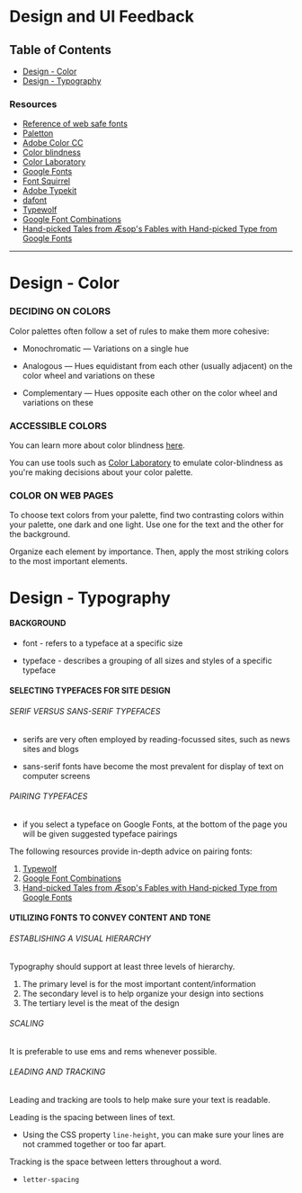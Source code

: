 # Design and UI Feedback

## Table of Contents

- [Design - Color](#design-color)
- [Design - Typography](#design-typography)

### Resources

- [Reference of web safe fonts](https://cssfontstack.com)
- [Paletton](http://paletton.com)
- [Adobe Color CC](http://color.adobe.com)
- [Color blindness](http://colourblindawareness.org/colour-blindness)
- [Color Laboratory](http://colorlab.wickline.org/colorblind/colorlab)
- [Google Fonts](https://fonts.google.com)
- [Font Squirrel](https://fontsquirrel.com)
- [Adobe Typekit](https://typekit.com)
- [dafont](http://dafont.com)
- [Typewolf](https://typewolf.com/google-fonts)
- [Google Font Combinations](https://behance.net/gallery/35768979/Typography-Google-Fonts-Combinations)
- [Hand-picked Tales from Æsop's Fables with Hand-picked Type from Google Fonts](https://femmebot.github.io/google-type)

---

# Design - Color

### DECIDING ON COLORS

Color palettes often follow a set of rules to make them more cohesive:

- Monochromatic — Variations on a single hue

- Analogous — Hues equidistant from each other (usually adjacent) on the color wheel and variations on these

- Complementary — Hues opposite each other on the color wheel and variations on these

### ACCESSIBLE COLORS

You can learn more about color blindness [here](http://www.colourblindawareness.org/colour-blindness).

You can use tools such as [Color Laboratory](http://colorlab.wickline.org/colorblind/colorlab) to emulate color-blindness as you're making decisions about your color palette.

### COLOR ON WEB PAGES

To choose text colors from your palette, find two contrasting colors within your palette, one dark and one light. Use one for the text and the other for the background.

Organize each element by importance. Then, apply the most striking colors to the most important elements.

# Design - Typography

#### BACKGROUND

- font - refers to a typeface at a specific size

- typeface - describes a grouping of all sizes and styles of a specific typeface

#### SELECTING TYPEFACES FOR SITE DESIGN

###### SERIF VERSUS SANS-SERIF TYPEFACES

- serifs are very often employed by reading-focussed sites, such as news sites and blogs

- sans-serif fonts have become the most prevalent for display of text on computer screens

###### PAIRING TYPEFACES

- if you select a typeface on Google Fonts, at the bottom of the page you will be given suggested typeface pairings

The following resources provide in-depth advice on pairing fonts:

1. [Typewolf](https://www.typewolf.com/google-fonts)
2. [Google Font Combinations](https://www.behance.net/gallery/35768979/Typography-Google-Fonts-Combinations)
3. [Hand-picked Tales from Æsop's Fables with Hand-picked Type from Google Fonts](https://femmebot.github.io/google-type)

#### UTILIZING FONTS TO CONVEY CONTENT AND TONE

###### ESTABLISHING A VISUAL HIERARCHY

Typography should support at least three levels of hierarchy.

1. The primary level is for the most important content/information
2. The secondary level is to help organize your design into sections
3. The tertiary level is the meat of the design

###### SCALING

It is preferable to use ems and rems whenever possible.

###### LEADING AND TRACKING

Leading and tracking are tools to help make sure your text is readable.

Leading is the spacing between lines of text.

- Using the CSS property `line-height`, you can make sure your lines are not crammed together or too far apart.

Tracking is the space between letters throughout a word.

- `letter-spacing`
